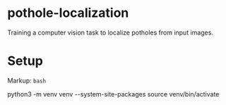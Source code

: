 # pothole-localization
Training a computer vision task to localize potholes from input images.

# Setup

Markup: `bash`

python3 -m venv venv --system-site-packages
	source venv/bin/activate
